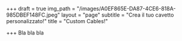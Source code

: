 +++
draft = true
img_path = "/images/A0EF865E-DA87-4CE6-818A-985DBEF148FC.jpeg"
layout = "page"
subtitle = "Crea il tuo cavetto personalizzato!"
title = "Custom Cables!"

+++
Bla bla bla